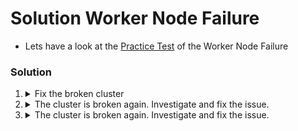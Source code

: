 # Solution Worker Node Failure

  - Lets have a look at the [Practice Test](https://kodekloud.com/topic/practice-test-worker-node-failure/) of the Worker Node Failure

   ### Solution

   1. <details>
      <summary>Fix the broken cluster</summary>

      * Fix `node01`

      1. Check the nodes

         ```bash
         kubectl get nodes
         ```

         We see that `node01` has a status of `NotReady`. This usually means that communication with the node's kubelet has been lost.

      1. Go to the node and investigate

         ```bash
         ssh node01
         ```

      1. Check kubelet status

         ```bash
         systemctl status kubelet
         ```

         We can see from the output that kublet is not running, in fact it has exited. Therefore we should try starting it.

      1. Start kubelet

         ```bash
         systemctl start kubelet
         ```

      1. Now check it is OK.

         ```bash
         systemctl status kubelet
         ```

         Now we can see it is `active (running)`, which is good.

      1. Return to controlplane

         ```bash
         exit
         ```

      1. Check nodes again

         ```bash
         kubectl get nodes
         ```

         It is good!

      </details>

   2. <details>
      <summary>The cluster is broken again. Investigate and fix the issue.</summary>

      * Fix cluster

      1. Check the nodes

         ```bash
         kubectl get nodes
         ```

         We see that `node01` has a status of `NotReady`. This usually means that communication with the node's kubelet has been lost.

      1. Go to the node and investigate

         ```bash
         ssh node01
         ```

      1. Check kubelet status

         ```bash
         systemctl status kubelet
         ```

         We can see from the output that it is crashlooping `activating (auto-restart)`, therefore this is likey a configuration issue.

      1. Check kubelet logs

         ```bash
         journalctl -u kubelet
         ```

         There is a lot of information, however the error we are interested in, which is the cause of all other errors is this one

         ```
         "failed to construct kubelet dependencies: unable to load client CA file /etc/kubernetes/pki/WRONG-CA-FILE.crt: open /etc/kubernetes/pki/WRONG-CA-FILE.crt: no such file or directory"
         ```

         If kubelet cannot load its certificates, then it cannot autheticate with API server. This is a fatal error, so kubelet exits.

      1.  Check the indicated directory for certificates

            ```bash
            ls -l /etc/kubernetes/pki
            ```

            We see it contains `ca.crt` which we will assume is the correct certificate, therefore we need to find the kubelet configuration file and correct the error there.

      1. Locate kubelet's configuration file

         kubelet is an operating system service, so its service unit file will give us that info

         ```bash
         systemctl cat kubelet
         ```

         Note this line

         ```
         Environment="KUBELET_CONFIG_ARGS=--config=/var/lib/kubelet/config.yaml"
         ```

         There is the config YAML file

      1. Fix configuration

         ```bash
         vi /var/lib/kubelet/config.yaml
         ```

         ```yaml
         apiVersion: kubelet.config.k8s.io/v1beta1
         authentication:
         anonymous:
           enabled: false
         webhook:
           cacheTTL: 0s
           enabled: true
         x509:
           clientCAFile: /etc/kubernetes/pki/WRONG-CA-FILE.crt # <- Fix this
         authorization:
         mode: Webhook
         ```

         Note that you can perform the same edit with a single `sed` command. This is quicker than editing in vi.

         ```bash
         sed -i 's/WRONG-CA-FILE.crt/ca.crt/g' /var/lib/kubelet/config.yaml
         ```

      1. Check status

         Wait a few seconds, kubelet will be auto-restarted.

         ```bash
         systemctl status kubelet
         ```

         Now we can see it is `active (running)`, which is good. If it is not, then you made a mistake when editing the config file, probably broke the YAML syntax or did not edit the certificate filename correctly. Return to step `vii.` above and fix it.

      1. Return to controlplane

         ```bash
         exit
         ```

      1. Check nodes again

         ```bash
         kubectl get nodes
         ```

         It is good!
      </details>

   3. <details>
      <summary>The cluster is broken again. Investigate and fix the issue.</summary>

      * Fix cluster

      1. Check the nodes

         ```bash
         kubectl get nodes
         ```

         We see that `node01` has a status of `NotReady`. This usually means that communication with the node's kubelet has been lost.

      1. Go to the node and investigate

         ```bash
         ssh node01
         ```

      1. Check kubelet status

         ```bash
         systemctl status kubelet
         ```

         We can see it is `active (running)`, however the API server still thinks there is an issue. So we must again go to the kubelet logs.

      1. Check kubelet logs

         ```bash
         journalctl -u kubelet
         ```

         There is a lot of information, however the error we are interested in, which is the cause of all other errors is this one

         ```
          "Unable to register node with API server" err="Post \"https://controlplane:6553/api/v1/nodes\": dial tcp 192.10.46.12:6553: connect: connection refused" node="node01"
          ```

         What do you know about the usual port for API server? It's not `6553`! kubelet uses a kubeconfig file to connect to API server just like kubectl does, so we need to locate and fix that.

      1. Locate kubelet's kubeconfig file

         kubelet is an operating system service, so its service unit file will give us that info

         ```bash
         systemctl cat kubelet
         ```

         Note this line

         ```
         Environment="KUBELET_KUBECONFIG_ARGS=--bootstrap-kubeconfig=/etc/kubernetes/bootstrap-kubelet.conf --kubeconfig=/etc/kubernetes/kubelet.conf"
         ```

         There are two kubeconfigs. The first one is used when a node is created and is joining the cluster. The second one is used for normal operation. It is therefore the second one we are interested in.

      1. Fix the kubeconfig

         Port should be `6443`

         ```bash
         vi /etc/kubernetes/kubelet.conf
         ```

         ```yaml
         apiVersion: v1
         clusters:
         - cluster:
            certificate-authority-data: REDACTED
            server: https://controlplane:6553  # <- Fix this
         name: default-cluster
         contexts:
         - context:
            cluster: default-cluster
            namespace: default
            user: default-auth
         name: default-context
         current-context: default-context
         kind: Config
         preferences: {}
         users:
         - name: default-auth
         user:
            client-certificate: /var/lib/kubelet/pki/kubelet-client-current.pem
            client-key: /var/lib/kubelet/pki/kubelet-client-current.pem
         ```

         Note that you can perform the same edit with a single `sed` command. This is quicker than editing in vi.

         ```bash
         sed -i 's/6553/6443/g' /etc/kubernetes/kubelet.conf
         ```

      1. Restart kubelet

         Since kubelet is already running (not crashlooping), we need to restart it so it gets the updated kubeconfig

         ```bash
         systemctl restart kubelet
         ```

      1. Check status

         ```bash
         systemctl status kubelet
         ```

         Now we can see it is `active (running)`, which is good. If it is not, then you made a mistake when editing the kubeconfig, probably broke the YAML syntax. Return to step `vi.` above and fix it.

      1. Return to controlplane

         ```bash
         exit
         ```

      1. Check nodes again

         ```bash
         kubectl get nodes
         ```

         It is good! If it is not, then you probably made a mistake setting the port number. Return to `node01` and redo from step `vi.` above.

      </details>